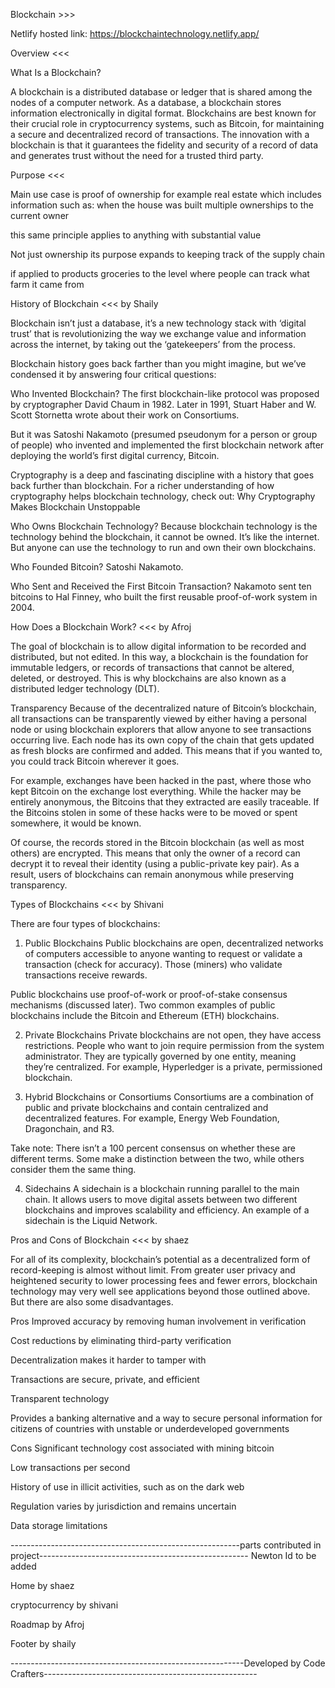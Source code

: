 Blockchain >>>

Netlify hosted link:
https://blockchaintechnology.netlify.app/

Overview  <<<

What Is a Blockchain?

A blockchain is a distributed database or ledger that is shared among the nodes of a computer network. As a database, a blockchain stores information electronically in digital format. Blockchains are best known for their crucial role in cryptocurrency systems, such as Bitcoin, for maintaining a secure and decentralized record of transactions. The innovation with a blockchain is that it guarantees the fidelity and security of a record of data and generates trust without the need for a trusted third party.

Purpose <<<

Main use case is proof of ownership
for example real estate which includes information such as:
when the house was built
multiple ownerships
to the current owner

this same principle applies to anything with substantial value

Not just ownership its purpose expands to keeping track of the supply chain

if applied to products groceries to the level where people can track what farm it came from

History of Blockchain <<<
by
Shaily

Blockchain isn’t just a database, it’s a new technology stack with ‘digital trust’ that is revolutionizing the way we exchange value and information across the internet, by taking out the ‘gatekeepers’ from the process.

Blockchain history goes back farther than you might imagine, but we’ve condensed it by answering four critical questions:

Who Invented Blockchain?
The first blockchain-like protocol was proposed by cryptographer David Chaum in 1982. Later in 1991, Stuart Haber and W. Scott Stornetta wrote about their work on Consortiums.

But it was Satoshi Nakamoto (presumed pseudonym for a person or group of people) who invented and implemented the first blockchain network after deploying the world’s first digital currency, Bitcoin.

Cryptography is a deep and fascinating discipline with a history that goes back further than blockchain. For a richer understanding of  how cryptography helps blockchain technology, check out: Why Cryptography Makes Blockchain Unstoppable

Who Owns Blockchain Technology?
Because blockchain technology is the technology behind the blockchain, it cannot be owned. It’s like the internet. But anyone can use the technology to run and own their own blockchains.

Who Founded Bitcoin?
Satoshi Nakamoto.

Who Sent and Received the First Bitcoin Transaction?
Nakamoto sent ten bitcoins to Hal Finney, who built the first reusable proof-of-work system in 2004.

How Does a Blockchain Work? <<<
by
Afroj

The goal of blockchain is to allow digital information to be recorded and distributed, but not edited. In this way, a blockchain is the foundation for immutable ledgers, or records of transactions that cannot be altered, deleted, or destroyed. This is why blockchains are also known as a distributed ledger technology (DLT).

Transparency
Because of the decentralized nature of Bitcoin’s blockchain, all transactions can be transparently viewed by either having a personal node or using blockchain explorers that allow anyone to see transactions occurring live. Each node has its own copy of the chain that gets updated as fresh blocks are confirmed and added. This means that if you wanted to, you could track Bitcoin wherever it goes. 

For example, exchanges have been hacked in the past, where those who kept Bitcoin on the exchange lost everything. While the hacker may be entirely anonymous, the Bitcoins that they extracted are easily traceable. If the Bitcoins stolen in some of these hacks were to be moved or spent somewhere, it would be known.

Of course, the records stored in the Bitcoin blockchain (as well as most others) are encrypted. This means that only the owner of a record can decrypt it to reveal their identity (using a public-private key pair). As a result, users of blockchains can remain anonymous while preserving transparency.


Types of Blockchains <<<
by
Shivani

There are four types of blockchains:

1. Public Blockchains
Public blockchains are open, decentralized networks of computers accessible to anyone wanting to request or validate a transaction (check for accuracy). Those (miners) who validate transactions receive rewards.

Public blockchains use proof-of-work or proof-of-stake consensus mechanisms (discussed later). Two common examples of public blockchains include the Bitcoin and Ethereum (ETH) blockchains.

2. Private Blockchains
Private blockchains are not open, they have access restrictions. People who want to join require permission from the system administrator. They are typically governed by one entity, meaning they’re centralized. For example, Hyperledger is a private, permissioned blockchain.

3. Hybrid Blockchains or Consortiums
Consortiums are a combination of public and private blockchains and contain centralized and decentralized features. For example, Energy Web Foundation, Dragonchain, and R3.

Take note: There isn’t a 100 percent consensus on whether these are different terms. Some make a distinction between the two, while others consider them the same thing.

4. Sidechains
A sidechain is a blockchain running parallel to the main chain. It allows users to move digital assets between two different blockchains and improves scalability and efficiency. An example of a sidechain is the Liquid Network.

Pros and Cons of Blockchain <<<
by
shaez

For all of its complexity, blockchain’s potential as a decentralized form of record-keeping is almost without limit. From greater user privacy and heightened security to lower processing fees and fewer errors, blockchain technology may very well see applications beyond those outlined above. But there are also some disadvantages.

Pros
Improved accuracy by removing human involvement in verification

Cost reductions by eliminating third-party verification

Decentralization makes it harder to tamper with

Transactions are secure, private, and efficient

Transparent technology

Provides a banking alternative and a way to secure personal information for citizens of countries with unstable or underdeveloped governments

Cons
Significant technology cost associated with mining bitcoin

Low transactions per second

History of use in illicit activities, such as on the dark web

Regulation varies by jurisdiction and remains uncertain

Data storage limitations

---------------------------------------------------------parts contributed in project----------------------------------------------------
Newton Id to be added

Home
by shaez

cryptocurrency
by shivani

Roadmap 
by Afroj

Footer
by shaily

----------------------------------------------------------Developed by Code Crafters-----------------------------------------------------